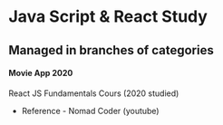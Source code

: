 # Java Script & React Study 

## Managed in branches of categories



#### Movie App 2020

React JS Fundamentals Cours (2020 studied)

- Reference - Nomad Coder (youtube)
